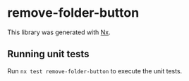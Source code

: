 # remove-folder-button

This library was generated with [Nx](https://nx.dev).

## Running unit tests

Run `nx test remove-folder-button` to execute the unit tests.
